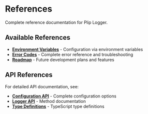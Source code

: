 # References

Complete reference documentation for Plip Logger.

## Available References

- **[Environment Variables](./environment)** - Configuration via environment variables
- **[Error Codes](./errors)** - Complete error reference and troubleshooting
- **[Roadmap](./roadmap)** - Future development plans and features

## API References

For detailed API documentation, see:

- **[Configuration API](/api/configuration)** - Complete configuration options
- **[Logger API](/api/logger)** - Method documentation
- **[Type Definitions](/api/types)** - TypeScript type definitions
